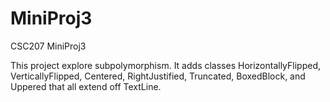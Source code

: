 # MiniProj3
CSC207 MiniProj3

This project explore subpolymorphism. It adds classes HorizontallyFlipped, VerticallyFlipped, Centered, RightJustified, Truncated, BoxedBlock, and Uppered that all extend off TextLine. 
